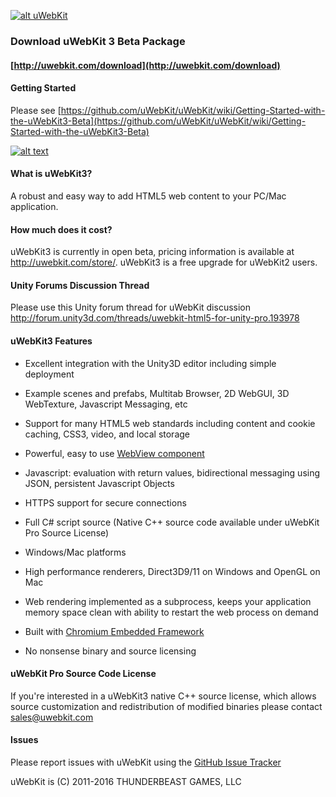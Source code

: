 [![alt uWebKit](http://uwebkit.com/wp-content/uploads/2014/08/uWebKit_FeaturesHeader4.jpg)](http://www.uwebkit.com)

### Download uWebKit 3 Beta Package 

#### [http://uwebkit.com/download](http://uwebkit.com/download)

#### Getting Started

Please see [https://github.com/uWebKit/uWebKit/wiki/Getting-Started-with-the-uWebKit3-Beta](https://github.com/uWebKit/uWebKit/wiki/Getting-Started-with-the-uWebKit3-Beta)

[MultiTabBrowserGif]: https://github.com/uWebKit/uWebKit/wiki/Images/MultitabBrowserOptimized.gif
[![alt text][MultiTabBrowserGif]](https://github.com/uWebKit/uWebKit/wiki/Getting-Started-with-the-uWebKit3-Beta)

#### What is uWebKit3?

A robust and easy way to add HTML5 web content to your PC/Mac application.

#### How much does it cost?

uWebKit3 is currently in open beta, pricing information is available at <a href="http://uwebkit.com/store/" target="_blank">http://uwebkit.com/store/</a>.  uWebKit3 is a free upgrade for uWebKit2 users.

#### Unity Forums Discussion Thread

Please use this Unity forum thread for uWebKit discussion <a href="http://forum.unity3d.com/threads/uwebkit-html5-for-unity-pro.193978" target="_blank">http://forum.unity3d.com/threads/uwebkit-html5-for-unity-pro.193978</a> 

#### uWebKit3 Features

+ Excellent integration with the Unity3D editor including simple deployment   

+ Example scenes and prefabs, Multitab Browser, 2D WebGUI, 3D WebTexture, Javascript Messaging, etc

+ Support for many HTML5 web standards including content and cookie caching, CSS3, video, and local storage

+ Powerful, easy to use <a href="https://github.com/uWebKit/uWebKit/blob/master/uWebKit/Assets/uWebKit/UWKWebView.cs" target="_blank">WebView component</a>

+ Javascript: evaluation with return values, bidirectional messaging using JSON, persistent Javascript Objects

+ HTTPS support for secure connections

+ Full C# script source (Native C++ source code available under uWebKit Pro Source License)

+ Windows/Mac platforms

+ High performance renderers, Direct3D9/11 on Windows and OpenGL on Mac

+ Web rendering implemented as a subprocess, keeps your application memory space clean with ability to restart the web process on demand  

+ Built with <a href="https://bitbucket.org/chromiumembedded/cef" target="_blank">Chromium Embedded Framework</a>

+ No nonsense binary and source licensing


#### uWebKit Pro Source Code License

If you're interested in a uWebKit3 native C++ source license, which allows source customization and redistribution of modified binaries please contact sales@uwebkit.com   

#### Issues

Please report issues with uWebKit using the [GitHub Issue Tracker](https://github.com/uWebKit/uWebKit/issues)

uWebKit is (C) 2011-2016 THUNDERBEAST GAMES, LLC
